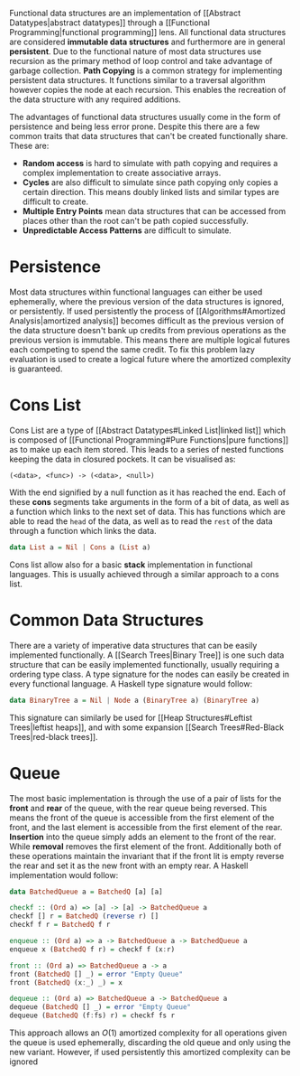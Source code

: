 Functional data structures are an implementation of [[Abstract Datatypes|abstract datatypes]] through a [[Functional Programming|functional programming]] lens. All functional data structures are considered **immutable data structures** and furthermore are in general **persistent**. Due to the functional nature of most data structures use recursion as the primary method of loop control and take advantage of garbage collection. **Path Copying** is a common strategy for implementing persistent data structures. It functions similar to a traversal algorithm however copies the node at each recursion. This enables the recreation of the data structure with any required additions.

The advantages of functional data structures usually come in the form of persistence and being less error prone. Despite this there are a few common traits that data structures that can't be created functionally share. These are:
- **Random access** is hard to simulate with path copying and requires a complex implementation to create associative arrays.
- **Cycles** are also difficult to simulate since path copying only copies a certain direction. This means doubly linked lists and similar types are difficult to create.
- **Multiple Entry Points** mean data structures that can be accessed from places other than the root can't be path copied successfully.
- **Unpredictable Access Patterns** are difficult to simulate.

# Persistence
Most data structures within functional languages can either be used ephemerally, where the previous version of the data structures is ignored, or persistently. If used persistently the process of [[Algorithms#Amortized Analysis|amortized analysis]] becomes difficult as the previous version of the data structure doesn't bank up credits from previous operations as the previous version is immutable. This means there are multiple logical futures each competing to spend the same credit. To fix this problem lazy evaluation is used to create a logical future where the amortized complexity is guaranteed.

# Cons List
Cons List are a type of [[Abstract Datatypes#Linked List|linked list]] which is composed of [[Functional Programming#Pure Functions|pure functions]] as to make up each item stored. This leads to a series of nested functions keeping the data in closured pockets. It can be visualised as:
```
(<data>, <func>) -> (<data>, <null>)
```
With the end signified by a null function as it has reached the end. Each of these **cons** segments take arguments in the form of a bit of data, as well as a function which links to the next set of data. This has functions which are able to read the `head` of the data, as well as to read the `rest` of the data through a function which links the data.
```haskell
data List a = Nil | Cons a (List a)
```
Cons list allow also for a basic **stack** implementation in functional languages. This is usually achieved through a similar approach to a cons list.

# Common Data Structures
There are a variety of imperative data structures that can be easily implemented functionally. A [[Search Trees|Binary Tree]] is one such data structure that can be easily implemented functionally, usually requiring a ordering type class. A type signature for the nodes can easily be created in every functional language. A Haskell type signature would follow:
```haskell
data BinaryTree a = Nil | Node a (BinaryTree a) (BinaryTree a)
```
This signature can similarly be used for [[Heap Structures#Leftist Trees|leftist heaps]], and with some expansion [[Search Trees#Red-Black Trees|red-black trees]].

# Queue
The most basic implementation is through the use of a pair of lists for the **front** and **rear** of the queue, with the rear queue being reversed. This means the front of the queue is accessible from the first element of the front, and the last element is accessible from the first element of the rear. **Insertion** into the queue simply adds an element to the front of the rear. While **removal** removes the first element of the front. Additionally both of these operations maintain the invariant that if the front lit is empty reverse the rear and set it as the new front with an empty rear. A Haskell implementation would follow:
```haskell
data BatchedQueue a = BatchedQ [a] [a]

checkf :: (Ord a) => [a] -> [a] -> BatchedQueue a
checkf [] r = BatchedQ (reverse r) []
checkf f r = BatchedQ f r

enqueue :: (Ord a) => a -> BatchedQueue a -> BatchedQueue a
enqueue x (BatchedQ f r) = checkf f (x:r)

front :: (Ord a) => BatchedQueue a -> a
front (BatchedQ [] _) = error "Empty Queue"
front (BatchedQ (x:_) _) = x

dequeue :: (Ord a) => BatchedQueue a -> BatchedQueue a
dequeue (BatchedQ [] _) = error "Empty Queue"
dequeue (BatchedQ (f:fs) r) = checkf fs r
```

This approach allows an $O(1)$ amortized complexity for all operations given the queue is used ephemerally, discarding the old queue and only using the new variant. However, if used persistently this amortized complexity can be ignored
